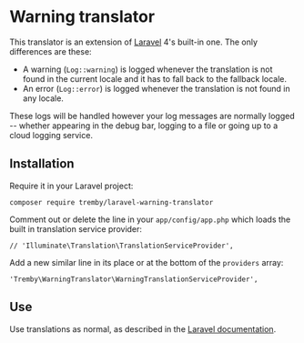 Warning translator
==================

This translator is an extension of [Laravel](http://laravel.com/) 4's built-in 
one. The only differences are these:

- A warning (`Log::warning`) is logged whenever the translation is not found in 
  the current locale and it has to fall back to the fallback locale.
- An error (`Log::error`) is logged whenever the translation is not found in any 
  locale.

These logs will be handled however your log messages are normally logged -- 
whether appearing in the debug bar, logging to a file or going up to a cloud 
logging service.

Installation
------------

Require it in your Laravel project:

	composer require tremby/laravel-warning-translator

Comment out or delete the line in your `app/config/app.php` which loads the 
built in translation service provider:

	// 'Illuminate\Translation\TranslationServiceProvider',

Add a new similar line in its place or at the bottom of the `providers` array:

	'Tremby\WarningTranslator\WarningTranslationServiceProvider',

Use
---

Use translations as normal, as described in the [Laravel 
documentation](http://laravel.com/docs/localization).
